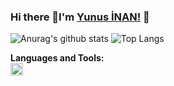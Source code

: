 ### Hi there 👋I'm [Yunus İNAN!](https://github.com/Ynsinan) 👋
![Anurag's github stats](https://github-readme-stats.vercel.app/api?username=Ynsinan&theme=midnight-purple&show_icons=true)
![Top Langs](https://github-readme-stats.vercel.app/api/top-langs/?username=Ynsinan&layout=compact&theme=midnight-purple)

**Languages and Tools:**  
<code><img height="20" src="https://www.flaticon.com/svg/vstatic/svg/152/152760.svg?token=exp=1610576951~hmac=62e30647c2dfffa6547c9a98495e2fef"></code>
<!--
**Ynsinan/Ynsinan** is a ✨ _special_ ✨ repository because its `README.md` (this file) appears on your GitHub profile.

Here are some ideas to get you started:

- 🔭 I’m currently working on ...
- 🌱 I’m currently learning ...
- 👯 I’m looking to collaborate on ...
- 🤔 I’m looking for help with ...
- 💬 Ask me about ...
- 📫 How to reach me: ...
- 😄 Pronouns: ...
- ⚡ Fun fact: ...

-->
